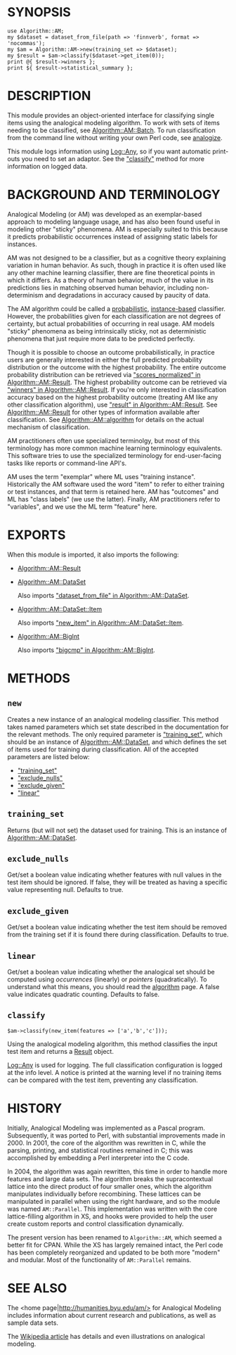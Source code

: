 # SYNOPSIS

    use Algorithm::AM;
    my $dataset = dataset_from_file(path => 'finnverb', format => 'nocommas');
    my $am = Algorithm::AM->new(training_set => $dataset);
    my $result = $am->classify($dataset->get_item(0));
    print @{ $result->winners };
    print ${ $result->statistical_summary };

# DESCRIPTION

This module provides an object-oriented interface for
classifying single items using the analogical modeling algorithm.
To work with sets of items needing to be classified, see
[Algorithm::AM::Batch](https://metacpan.org/pod/Algorithm%3A%3AAM%3A%3ABatch). To run classification from the command line
without writing your own Perl code, see [analogize](https://metacpan.org/pod/analogize).

This module logs information using [Log::Any](https://metacpan.org/pod/Log%3A%3AAny), so if you
want automatic print-outs you need to set an adaptor. See the
["classify"](#classify) method for more information on logged data.

# BACKGROUND AND TERMINOLOGY

Analogical Modeling (or AM) was developed as an exemplar-based
approach to modeling language usage, and has also been found useful
in modeling other "sticky" phenomena. AM is especially suited to this
because it predicts probabilistic occurrences instead of assigning
static labels for instances.

AM was not designed to be a classifier, but as a cognitive theory explaining
variation in human behavior. As such, though in practice it is often used
like any other machine learning classifier, there are fine theoretical points
in which it differs. As a theory of human behavior, much of the value in its
predictions lies in matching observed human behavior, including non-determinism
and degradations in accuracy caused by paucity of data.

The AM algorithm could be called a
[probabilistic](http://en.wikipedia.org/wiki/Probabilistic_classification),
[instance-based](http://en.wikipedia.org/wiki/Instance-based_learning)
classifier. However, the probabilities given for each classification
are not degrees of certainty, but actual probabilities of occurring
in real usage. AM models "sticky" phenomena as being intrinsically
sticky, not as deterministic phenomena that just require more data to be
predicted perfectly.

Though it is possible to choose an outcome probabilistically, in practice
users are generally interested in either the full predicted probability
distribution
or the outcome with the highest probability. The entire outcome probability
distribution can be retrieved via
["scores\_normalized" in Algorithm::AM::Result](https://metacpan.org/pod/Algorithm%3A%3AAM%3A%3AResult#scores_normalized). The highest probability outcome
can be retrieved via ["winners" in Algorithm::AM::Result](https://metacpan.org/pod/Algorithm%3A%3AAM%3A%3AResult#winners).
If you're only interested in classification accuracy based on the highest
probability outcome (treating AM like any other classification algorithm),
use ["result" in Algorithm::AM::Result](https://metacpan.org/pod/Algorithm%3A%3AAM%3A%3AResult#result).
See [Algorithm::AM::Result](https://metacpan.org/pod/Algorithm%3A%3AAM%3A%3AResult) for other types of information available
after classification. See [Algorithm::AM::algorithm](https://metacpan.org/pod/Algorithm%3A%3AAM%3A%3Aalgorithm) for details
on the actual mechanism of classification.

AM practitioners often use specialized terminolgy, but most of this
terminology has more common machine learning terminology equivalents.
This software tries to use the specialized terminology for end-user-facing
tasks like reports or command-line API's.

AM uses the term "exemplar" where ML uses "training instance". Historically
the AM software used the word "item" to refer to either training or test
instances, and that term is retained here. AM has "outcomes" and ML has
"class labels" (we use the latter). Finally, AM practitioners refer to
"variables", and we use the ML term "feature" here.

# EXPORTS

When this module is imported, it also imports the following:

- [Algorithm::AM::Result](https://metacpan.org/pod/Algorithm%3A%3AAM%3A%3AResult)
- [Algorithm::AM::DataSet](https://metacpan.org/pod/Algorithm%3A%3AAM%3A%3ADataSet)

    Also imports ["dataset\_from\_file" in Algorithm::AM::DataSet](https://metacpan.org/pod/Algorithm%3A%3AAM%3A%3ADataSet#dataset_from_file).

- [Algorithm::AM::DataSet::Item](https://metacpan.org/pod/Algorithm%3A%3AAM%3A%3ADataSet%3A%3AItem)

    Also imports ["new\_item" in Algorithm::AM::DataSet::Item](https://metacpan.org/pod/Algorithm%3A%3AAM%3A%3ADataSet%3A%3AItem#new_item).

- [Algorithm::AM::BigInt](https://metacpan.org/pod/Algorithm%3A%3AAM%3A%3ABigInt)

    Also imports ["bigcmp" in Algorithm::AM::BigInt](https://metacpan.org/pod/Algorithm%3A%3AAM%3A%3ABigInt#bigcmp).

# METHODS

## `new`

Creates a new instance of an analogical modeling classifier. This
method takes named parameters which set state described in the
documentation for the relevant methods. The only required parameter
is ["training\_set"](#training_set), which should be an instance of
[Algorithm::AM::DataSet](https://metacpan.org/pod/Algorithm%3A%3AAM%3A%3ADataSet), and which defines the set of items used
for training during classification. All of the accepted parameters
are listed below:

- ["training\_set"](#training_set)
- ["exclude\_nulls"](#exclude_nulls)
- ["exclude\_given"](#exclude_given)
- ["linear"](#linear)

## `training_set`

Returns (but will not set) the dataset used for training. This is
an instance of [Algorithm::AM::DataSet](https://metacpan.org/pod/Algorithm%3A%3AAM%3A%3ADataSet).

## `exclude_nulls`

Get/set a boolean value indicating whether features with null
values in the test item should be ignored. If false, they will be
treated as having a specific value representing null.
Defaults to true.

## `exclude_given`

Get/set a boolean value indicating whether the test item should be
removed from the training set if it is found there during
classification. Defaults to true.

## `linear`

Get/set a boolean value indicating whether the analogical set should
be computed using _occurrences_ (linearly) or _pointers_
(quadratically). To understand what this means, you should read the
[algorithm](https://metacpan.org/pod/Algorithm%3A%3AAM%3A%3Aalgorithm) page. A false value indicates
quadratic counting. Defaults to false.

## `classify`

    $am->classify(new_item(features => ['a','b','c']));

Using the analogical modeling algorithm, this method classifies
the input test item and returns a [Result](https://metacpan.org/pod/Algorithm%3A%3AAM%3A%3AResult)
object.

[Log::Any](https://metacpan.org/pod/Log%3A%3AAny) is used for logging. The full classification configuration
is logged at the info level. A notice is printed at the warning
level if no training items can be compared with the test item,
preventing any classification.

# HISTORY

Initially, Analogical Modeling was implemented as a Pascal program.
Subsequently, it was ported to Perl, with substantial improvements
made in 2000. In 2001, the core of the algorithm was rewritten in C,
while the parsing, printing, and statistical routines remained in C;
this was accomplished by embedding a Perl interpreter into the C code.

In 2004, the algorithm was again rewritten, this time in order to
handle more features and large data sets. The algorithm breaks the
supracontextual lattice into the direct product of four smaller ones,
which the algorithm manipulates individually before recombining.
These lattices can be manipulated in parallel when using the right
hardware, and so the module was named `AM::Parallel`. This
implementation was written with the core lattice-filling algorithm in
XS, and hooks were provided to help the user create custom reports
and control classification dynamically.

The present version has been renamed to `Algorithm::AM`, which seemed
a better fit for CPAN. While the XS has largely remained intact, the
Perl code has been completely reorganized and updated to be both more
"modern" and modular. Most of the functionality of `AM::Parallel`
remains.

# SEE ALSO

The &lt;home page|http://humanities.byu.edu/am/> for Analogical Modeling
includes information about current research and publications, as well as
sample data sets.

The [Wikipedia article](http://en.wikipedia.org/wiki/Analogical_modeling)
has details and even illustrations on analogical modeling.
